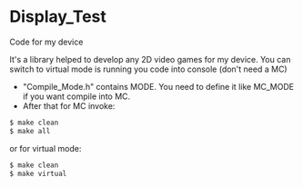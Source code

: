 # Display_Test
Code for my device

It's a library helped to develop any 2D video games for my device.
You can switch to virtual mode is running you code into console (don't need a MC)

- "Compile_Mode.h" contains MODE. You need to define it like MC_MODE if you want compile into MC.
- After that for MC invoke: 
```sh
$ make clean
$ make all
```
or for virtual mode:
```sh
$ make clean
$ make virtual
```
